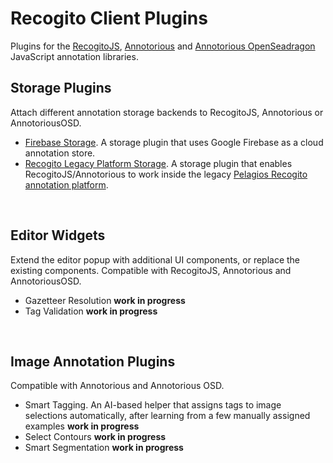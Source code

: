 # Recogito Client Plugins

Plugins for the [RecogitoJS](https://github.com/recogito/recogito-js), 
[Annotorious](https://github.com/recogito/annotorious) and 
[Annotorious OpenSeadragon](https://github.com/recogito/annotorious-openseadragon) JavaScript
annotation libraries.

## Storage Plugins

Attach different annotation storage backends to RecogitoJS, Annotorious 
or AnnotoriousOSD.

- [Firebase Storage](https://github.com/recogito/recogito-plugins-common/tree/main/packages/storage-firebase). 
  A storage plugin that uses Google Firebase as a cloud annotation store. 
- [Recogito Legacy Platform Storage](https://github.com/recogito/recogito-plugins-common/tree/main/packages/storage-legacy-platform). 
  A storage plugin that enables RecogitoJS/Annotorious to work inside the legacy 
  [Pelagios Recogito annotation platform](https://recogito.pelagios.org).

<br>

## Editor Widgets

Extend the editor popup with additional UI components, or replace the existing components. Compatible 
with RecogitoJS, Annotorious and AnnotoriousOSD.

- Gazetteer Resolution __work in progress__
- Tag Validation __work in progress__

<br>

## Image Annotation Plugins

Compatible with Annotorious and Annotorious OSD.

- Smart Tagging. An AI-based helper that assigns tags to image selections automatically, after learning
  from a few manually assigned examples __work in progress__
- Select Contours __work in progress__
- Smart Segmentation __work in progress__
